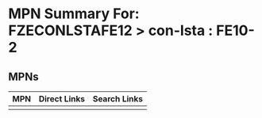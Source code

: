



# MPN Summary For: FZECONLSTAFE12 > con-lsta : FE10-2

## MPNs
  

|MPN|Direct Links|Search Links|
| :--- | :--- | :--- |
||||
